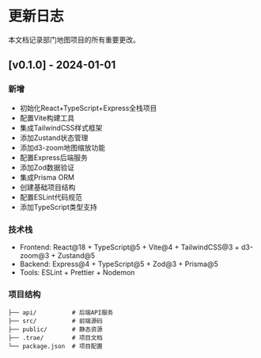 # 更新日志

本文档记录部门地图项目的所有重要更改。

## [v0.1.0] - 2024-01-01

### 新增
- 初始化React+TypeScript+Express全栈项目
- 配置Vite构建工具
- 集成TailwindCSS样式框架
- 添加Zustand状态管理
- 添加d3-zoom地图缩放功能
- 配置Express后端服务
- 添加Zod数据验证
- 集成Prisma ORM
- 创建基础项目结构
- 配置ESLint代码规范
- 添加TypeScript类型支持

### 技术栈
- Frontend: React@18 + TypeScript@5 + Vite@4 + TailwindCSS@3 + d3-zoom@3 + Zustand@5
- Backend: Express@4 + TypeScript@5 + Zod@3 + Prisma@5
- Tools: ESLint + Prettier + Nodemon

### 项目结构
```
├── api/          # 后端API服务
├── src/          # 前端源码
├── public/       # 静态资源
├── .trae/        # 项目文档
└── package.json  # 项目配置
```
